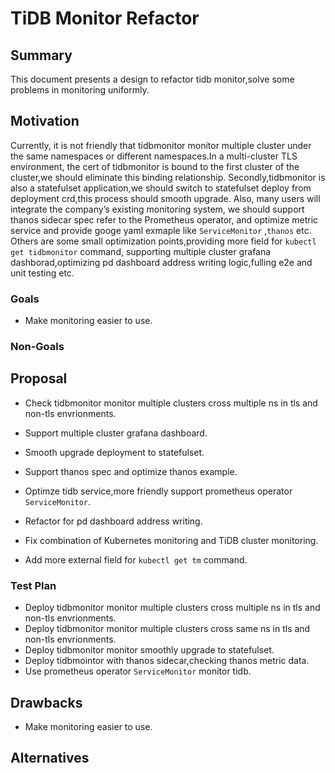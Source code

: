 # TiDB Monitor Refactor

## Summary

This document presents a design to refactor tidb monitor,solve some problems in monitoring uniformly.

## Motivation

Currently, it is not friendly that tidbmonitor monitor multiple cluster under the same namespaces or different namespaces.In a multi-cluster TLS environment, the cert of tidbmonitor is bound to the first cluster of the cluster,we should eliminate this binding relationship.
Secondly,tidbmonitor is also a statefulset application,we should switch to statefulset deploy from deployment crd,this process should smooth upgrade.
Also, many users will integrate the company’s existing monitoring system, we should support thanos sidecar spec refer to the Prometheus operator, and optimize metric service and provide googe yaml exmaple like `ServiceMonitor` ,`thanos` etc.
Others are some small optimization points,providing more field for `kubectl get tidbmonitor`  command, supporting multiple cluster grafana dashborad,optimizing pd dashboard address writing logic,fulling e2e and unit testing etc.

### Goals

* Make monitoring easier to use.

### Non-Goals


## Proposal


* Check tidbmonitor monitor multiple clusters cross multiple ns in tls and non-tls envrionments.
* Support multiple cluster grafana dashboard.
	
* Smooth upgrade deployment to statefulset.
* Support thanos spec and optimize thanos example.
* Optimze tidb service,more friendly support prometheus operator `ServiceMonitor`.
* Refactor for pd dashboard address writing.


* Fix combination of Kubernetes monitoring and TiDB cluster monitoring.
* Add more external field for  `kubectl get tm` command.


### Test Plan

* Deploy tidbmonitor monitor multiple clusters cross multiple ns in tls and non-tls envrionments.
* Deploy tidbmonitor monitor multiple clusters cross same ns in tls and non-tls envrionments.
* Deploy tidbmonitor monitor smoothly upgrade to statefulset.
* Deploy tidbmointor with thanos sidecar,checking thanos metric data.
* Use prometheus operator `ServiceMonitor` monitor tidb.

## Drawbacks

* Make monitoring easier to use.

## Alternatives
